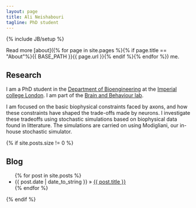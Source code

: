 ```yaml
---
layout: page
title: Ali Neishabouri
tagline: PhD student
---
```

{% include JB/setup %}

Read more [about]({% for page in site.pages %}{% if page.title == "About"%}{{ BASE_PATH }}{{ page.url }}{% endif %}{% endfor %}) me.

## Research
I am a PhD student in the [Department of Bioengineering](http://www3.imperial.ac.uk/bioengineering) at the [Imperial college London](http://www3.imperial.ac.uk/). I am part of the [Brain and Behaviour lab](http://www.faisallab.com). 

I am focused on the basic biophysical constraints faced by axons, and how these constraints have shaped the trade-offs made by neurons. I investigate these tradeoffs using stochastic simulations based on biophysical data found in litterature. The simulations are carried on using Modigliani, our in-house stochastic simulator.

{% if site.posts.size != 0 %}
## Blog
<ul class="posts">
  {% for post in site.posts %}
    <li><span>{{ post.date | date_to_string }}</span> &raquo; <a href="{{ BASE_PATH }}{{ post.url }}">{{ post.title }}</a></li>
  {% endfor %}
</ul>
{% endif %}
